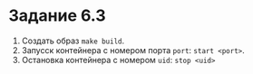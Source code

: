 # Задание 6.3

1. Создать образ `make build`.
2. Запусск контейнера с номером порта `port`: `start <port>`.
3. Остановка контейнера с номером `uid`: `stop <uid>`
